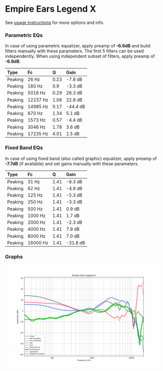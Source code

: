 # Empire Ears Legend X
See [usage instructions](https://github.com/jaakkopasanen/AutoEq#usage) for more options and info.

### Parametric EQs
In case of using parametric equalizer, apply preamp of **-6.6dB** and build filters manually
with these parameters. The first 5 filters can be used independently.
When using independent subset of filters, apply preamp of **-6.8dB**.

| Type    | Fc       |    Q | Gain     |
|:--------|:---------|:-----|:---------|
| Peaking | 26 Hz    | 0.23 | -7.8 dB  |
| Peaking | 160 Hz   | 0.9  | -3.3 dB  |
| Peaking | 5016 Hz  | 0.29 | 26.3 dB  |
| Peaking | 12237 Hz | 1.08 | 22.8 dB  |
| Peaking | 14985 Hz | 0.17 | -44.4 dB |
| Peaking | 870 Hz   | 1.34 | 5.1 dB   |
| Peaking | 1573 Hz  | 0.57 | -4.4 dB  |
| Peaking | 3046 Hz  | 1.78 | 3.6 dB   |
| Peaking | 17235 Hz | 4.01 | 1.5 dB   |

### Fixed Band EQs
In case of using fixed band (also called graphic) equalizer, apply preamp of **-7.7dB**
(if available) and set gains manually with these parameters.

| Type    | Fc       |    Q | Gain     |
|:--------|:---------|:-----|:---------|
| Peaking | 31 Hz    | 1.41 | -8.3 dB  |
| Peaking | 62 Hz    | 1.41 | -4.9 dB  |
| Peaking | 125 Hz   | 1.41 | -5.3 dB  |
| Peaking | 250 Hz   | 1.41 | -3.3 dB  |
| Peaking | 500 Hz   | 1.41 | 0.9 dB   |
| Peaking | 1000 Hz  | 1.41 | 1.7 dB   |
| Peaking | 2000 Hz  | 1.41 | -2.3 dB  |
| Peaking | 4000 Hz  | 1.41 | 7.9 dB   |
| Peaking | 8000 Hz  | 1.41 | 7.0 dB   |
| Peaking | 16000 Hz | 1.41 | -31.8 dB |

### Graphs
![](./Empire%20Ears%20Legend%20X.png)